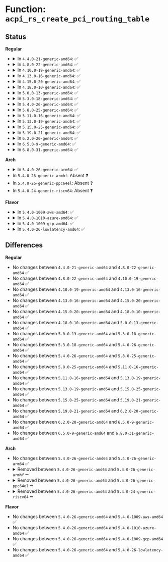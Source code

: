 # Function: <code>acpi_rs_create_pci_routing_table</code>

## Status
<b>Regular</b>
<ul>
<li>
<details>
<summary>In <code>4.4.0-21-generic-amd64</code>: ✅</summary>

```c
acpi_status acpi_rs_create_pci_routing_table(union acpi_operand_object * package_object, struct acpi_buffer * output_buffer)
```

```json
{
  "name": "acpi_rs_create_pci_routing_table",
  "collision_type": "Unique Global",
  "inline_type": "No",
  "funcs": [
    {
      "addr": 18446744071583706570,
      "name": "acpi_rs_create_pci_routing_table",
      "external": true,
      "loc": "drivers/acpi/acpica/rscreate.c:214",
      "file": "drivers/acpi/acpica/rscreate.c",
      "inline": "seen, unknown",
      "caller_inline": [],
      "caller_func": [
        "drivers/acpi/acpica/rsutils.c:acpi_rs_get_prt_method_data"
      ]
    }
  ],
  "symbols": [
    {
      "addr": 18446744071583706570,
      "name": "acpi_rs_create_pci_routing_table",
      "section": ".text",
      "bind": "STB_GLOBAL",
      "size": 632
    }
  ]
}
```
</details>
</li>
<li>
<details>
<summary>In <code>4.8.0-22-generic-amd64</code>: ✅</summary>

```c
acpi_status acpi_rs_create_pci_routing_table(union acpi_operand_object * package_object, struct acpi_buffer * output_buffer)
```

```json
{
  "name": "acpi_rs_create_pci_routing_table",
  "collision_type": "Unique Global",
  "inline_type": "No",
  "funcs": [
    {
      "addr": 18446744071584030965,
      "name": "acpi_rs_create_pci_routing_table",
      "external": true,
      "loc": "drivers/acpi/acpica/rscreate.c:215",
      "file": "drivers/acpi/acpica/rscreate.c",
      "inline": "seen, unknown",
      "caller_inline": [],
      "caller_func": [
        "drivers/acpi/acpica/rsutils.c:acpi_rs_get_prt_method_data"
      ]
    }
  ],
  "symbols": [
    {
      "addr": 18446744071584030965,
      "name": "acpi_rs_create_pci_routing_table",
      "section": ".text",
      "bind": "STB_GLOBAL",
      "size": 644
    }
  ]
}
```
</details>
</li>
<li>
<details>
<summary>In <code>4.10.0-19-generic-amd64</code>: ✅</summary>

```c
acpi_status acpi_rs_create_pci_routing_table(union acpi_operand_object * package_object, struct acpi_buffer * output_buffer)
```

```json
{
  "name": "acpi_rs_create_pci_routing_table",
  "collision_type": "Unique Global",
  "inline_type": "No",
  "funcs": [
    {
      "addr": 18446744071584173123,
      "name": "acpi_rs_create_pci_routing_table",
      "external": true,
      "loc": "drivers/acpi/acpica/rscreate.c:215",
      "file": "drivers/acpi/acpica/rscreate.c",
      "inline": "seen, unknown",
      "caller_inline": [],
      "caller_func": [
        "drivers/acpi/acpica/rsutils.c:acpi_rs_get_prt_method_data"
      ]
    }
  ],
  "symbols": [
    {
      "addr": 18446744071584173123,
      "name": "acpi_rs_create_pci_routing_table",
      "section": ".text",
      "bind": "STB_GLOBAL",
      "size": 644
    }
  ]
}
```
</details>
</li>
<li>
<details>
<summary>In <code>4.13.0-16-generic-amd64</code>: ✅</summary>

```c
acpi_status acpi_rs_create_pci_routing_table(union acpi_operand_object * package_object, struct acpi_buffer * output_buffer)
```

```json
{
  "name": "acpi_rs_create_pci_routing_table",
  "collision_type": "Unique Global",
  "inline_type": "No",
  "funcs": [
    {
      "addr": 18446744071584240881,
      "name": "acpi_rs_create_pci_routing_table",
      "external": true,
      "loc": "drivers/acpi/acpica/rscreate.c:215",
      "file": "drivers/acpi/acpica/rscreate.c",
      "inline": "seen, unknown",
      "caller_inline": [],
      "caller_func": [
        "drivers/acpi/acpica/rsutils.c:acpi_rs_get_prt_method_data"
      ]
    }
  ],
  "symbols": [
    {
      "addr": 18446744071584240881,
      "name": "acpi_rs_create_pci_routing_table",
      "section": ".text",
      "bind": "STB_GLOBAL",
      "size": 644
    }
  ]
}
```
</details>
</li>
<li>
<details>
<summary>In <code>4.15.0-20-generic-amd64</code>: ✅</summary>

```c
acpi_status acpi_rs_create_pci_routing_table(union acpi_operand_object * package_object, struct acpi_buffer * output_buffer)
```

```json
{
  "name": "acpi_rs_create_pci_routing_table",
  "collision_type": "Unique Global",
  "inline_type": "No",
  "funcs": [
    {
      "addr": 18446744071584593919,
      "name": "acpi_rs_create_pci_routing_table",
      "external": true,
      "loc": "drivers/acpi/acpica/rscreate.c:215",
      "file": "drivers/acpi/acpica/rscreate.c",
      "inline": "seen, unknown",
      "caller_inline": [],
      "caller_func": [
        "drivers/acpi/acpica/rsutils.c:acpi_rs_get_prt_method_data"
      ]
    }
  ],
  "symbols": [
    {
      "addr": 18446744071584593919,
      "name": "acpi_rs_create_pci_routing_table",
      "section": ".text",
      "bind": "STB_GLOBAL",
      "size": 1127
    }
  ]
}
```
</details>
</li>
<li>
<details>
<summary>In <code>4.18.0-10-generic-amd64</code>: ✅</summary>

```c
acpi_status acpi_rs_create_pci_routing_table(union acpi_operand_object * package_object, struct acpi_buffer * output_buffer)
```

```json
{
  "name": "acpi_rs_create_pci_routing_table",
  "collision_type": "Unique Global",
  "inline_type": "No",
  "funcs": [
    {
      "addr": 18446744071584819673,
      "name": "acpi_rs_create_pci_routing_table",
      "external": true,
      "loc": "drivers/acpi/acpica/rscreate.c:179",
      "file": "drivers/acpi/acpica/rscreate.c",
      "inline": "seen, unknown",
      "caller_inline": [],
      "caller_func": [
        "drivers/acpi/acpica/rsutils.c:acpi_rs_get_prt_method_data"
      ]
    }
  ],
  "symbols": [
    {
      "addr": 18446744071584819673,
      "name": "acpi_rs_create_pci_routing_table",
      "section": ".text",
      "bind": "STB_GLOBAL",
      "size": 1127
    }
  ]
}
```
</details>
</li>
<li>
<details>
<summary>In <code>5.0.0-13-generic-amd64</code>: ✅</summary>

```c
acpi_status acpi_rs_create_pci_routing_table(union acpi_operand_object * package_object, struct acpi_buffer * output_buffer)
```

```json
{
  "name": "acpi_rs_create_pci_routing_table",
  "collision_type": "Unique Global",
  "inline_type": "No",
  "funcs": [
    {
      "addr": 18446744071584922594,
      "name": "acpi_rs_create_pci_routing_table",
      "external": true,
      "loc": "drivers/acpi/acpica/rscreate.c:179",
      "file": "drivers/acpi/acpica/rscreate.c",
      "inline": "seen, unknown",
      "caller_inline": [],
      "caller_func": [
        "drivers/acpi/acpica/rsutils.c:acpi_rs_get_prt_method_data"
      ]
    }
  ],
  "symbols": [
    {
      "addr": 18446744071584922594,
      "name": "acpi_rs_create_pci_routing_table",
      "section": ".text",
      "bind": "STB_GLOBAL",
      "size": 1132
    }
  ]
}
```
</details>
</li>
<li>
<details>
<summary>In <code>5.3.0-18-generic-amd64</code>: ✅</summary>

```c
acpi_status acpi_rs_create_pci_routing_table(union acpi_operand_object * package_object, struct acpi_buffer * output_buffer)
```

```json
{
  "name": "acpi_rs_create_pci_routing_table",
  "collision_type": "Unique Global",
  "inline_type": "No",
  "funcs": [
    {
      "addr": 18446744071585125276,
      "name": "acpi_rs_create_pci_routing_table",
      "external": true,
      "loc": "drivers/acpi/acpica/rscreate.c:179",
      "file": "drivers/acpi/acpica/rscreate.c",
      "inline": "seen, unknown",
      "caller_inline": [],
      "caller_func": [
        "drivers/acpi/acpica/rsutils.c:acpi_rs_get_prt_method_data"
      ]
    }
  ],
  "symbols": [
    {
      "addr": 18446744071585125276,
      "name": "acpi_rs_create_pci_routing_table",
      "section": ".text",
      "bind": "STB_GLOBAL",
      "size": 1143
    }
  ]
}
```
</details>
</li>
<li>
<details>
<summary>In <code>5.4.0-26-generic-amd64</code>: ✅</summary>

```c
acpi_status acpi_rs_create_pci_routing_table(union acpi_operand_object * package_object, struct acpi_buffer * output_buffer)
```

```json
{
  "name": "acpi_rs_create_pci_routing_table",
  "collision_type": "Unique Global",
  "inline_type": "No",
  "funcs": [
    {
      "addr": 18446744071585261638,
      "name": "acpi_rs_create_pci_routing_table",
      "external": true,
      "loc": "drivers/acpi/acpica/rscreate.c:179",
      "file": "drivers/acpi/acpica/rscreate.c",
      "inline": "seen, unknown",
      "caller_inline": [],
      "caller_func": [
        "drivers/acpi/acpica/rsutils.c:acpi_rs_get_prt_method_data"
      ]
    }
  ],
  "symbols": [
    {
      "addr": 18446744071585261638,
      "name": "acpi_rs_create_pci_routing_table",
      "section": ".text",
      "bind": "STB_GLOBAL",
      "size": 1143
    }
  ]
}
```
</details>
</li>
<li>
<details>
<summary>In <code>5.8.0-25-generic-amd64</code>: ✅</summary>

```c
acpi_status acpi_rs_create_pci_routing_table(union acpi_operand_object * package_object, struct acpi_buffer * output_buffer)
```

```json
{
  "name": "acpi_rs_create_pci_routing_table",
  "collision_type": "Unique Global",
  "inline_type": "No",
  "funcs": [
    {
      "addr": 18446744071585967526,
      "name": "acpi_rs_create_pci_routing_table",
      "external": true,
      "loc": "drivers/acpi/acpica/rscreate.c:179",
      "file": "drivers/acpi/acpica/rscreate.c",
      "inline": "seen, unknown",
      "caller_inline": [],
      "caller_func": [
        "drivers/acpi/acpica/rsutils.c:acpi_rs_get_prt_method_data"
      ]
    }
  ],
  "symbols": [
    {
      "addr": 18446744071585967526,
      "name": "acpi_rs_create_pci_routing_table",
      "section": ".text",
      "bind": "STB_GLOBAL",
      "size": 1201
    }
  ]
}
```
</details>
</li>
<li>
<details>
<summary>In <code>5.11.0-16-generic-amd64</code>: ✅</summary>

```c
acpi_status acpi_rs_create_pci_routing_table(union acpi_operand_object * package_object, struct acpi_buffer * output_buffer)
```

```json
{
  "name": "acpi_rs_create_pci_routing_table",
  "collision_type": "Unique Global",
  "inline_type": "No",
  "funcs": [
    {
      "addr": 18446744071586090427,
      "name": "acpi_rs_create_pci_routing_table",
      "external": true,
      "loc": "drivers/acpi/acpica/rscreate.c:179",
      "file": "drivers/acpi/acpica/rscreate.c",
      "inline": "seen, unknown",
      "caller_inline": [],
      "caller_func": [
        "drivers/acpi/acpica/rsutils.c:acpi_rs_get_prt_method_data"
      ]
    }
  ],
  "symbols": [
    {
      "addr": 18446744071586090427,
      "name": "acpi_rs_create_pci_routing_table",
      "section": ".text",
      "bind": "STB_GLOBAL",
      "size": 1201
    }
  ]
}
```
</details>
</li>
<li>
<details>
<summary>In <code>5.13.0-19-generic-amd64</code>: ✅</summary>

```c
acpi_status acpi_rs_create_pci_routing_table(union acpi_operand_object * package_object, struct acpi_buffer * output_buffer)
```

```json
{
  "name": "acpi_rs_create_pci_routing_table",
  "collision_type": "Unique Global",
  "inline_type": "No",
  "funcs": [
    {
      "addr": 18446744071585967232,
      "name": "acpi_rs_create_pci_routing_table",
      "external": true,
      "loc": "drivers/acpi/acpica/rscreate.c:179",
      "file": "drivers/acpi/acpica/rscreate.c",
      "inline": "seen, unknown",
      "caller_inline": [],
      "caller_func": [
        "drivers/acpi/acpica/rsutils.c:acpi_rs_get_prt_method_data"
      ]
    }
  ],
  "symbols": [
    {
      "addr": 18446744071585967232,
      "name": "acpi_rs_create_pci_routing_table",
      "section": ".text",
      "bind": "STB_GLOBAL",
      "size": 1199
    }
  ]
}
```
</details>
</li>
<li>
<details>
<summary>In <code>5.15.0-25-generic-amd64</code>: ✅</summary>

```c
acpi_status acpi_rs_create_pci_routing_table(union acpi_operand_object * package_object, struct acpi_buffer * output_buffer)
```

```json
{
  "name": "acpi_rs_create_pci_routing_table",
  "collision_type": "Unique Global",
  "inline_type": "No",
  "funcs": [
    {
      "addr": 18446744071586455586,
      "name": "acpi_rs_create_pci_routing_table",
      "external": true,
      "loc": "drivers/acpi/acpica/rscreate.c:179",
      "file": "drivers/acpi/acpica/rscreate.c",
      "inline": "seen, unknown",
      "caller_inline": [],
      "caller_func": [
        "drivers/acpi/acpica/rsutils.c:acpi_rs_get_prt_method_data"
      ]
    }
  ],
  "symbols": [
    {
      "addr": 18446744071586455586,
      "name": "acpi_rs_create_pci_routing_table",
      "section": ".text",
      "bind": "STB_GLOBAL",
      "size": 1199
    }
  ]
}
```
</details>
</li>
<li>
<details>
<summary>In <code>5.19.0-21-generic-amd64</code>: ✅</summary>

```c
acpi_status acpi_rs_create_pci_routing_table(union acpi_operand_object * package_object, struct acpi_buffer * output_buffer)
```

```json
{
  "name": "acpi_rs_create_pci_routing_table",
  "collision_type": "Unique Global",
  "inline_type": "No",
  "funcs": [
    {
      "addr": 18446744071587707636,
      "name": "acpi_rs_create_pci_routing_table",
      "external": true,
      "loc": "drivers/acpi/acpica/rscreate.c:179",
      "file": "drivers/acpi/acpica/rscreate.c",
      "inline": "seen, unknown",
      "caller_inline": [],
      "caller_func": [
        "drivers/acpi/acpica/rsutils.c:acpi_rs_get_prt_method_data"
      ]
    }
  ],
  "symbols": [
    {
      "addr": 18446744071587707636,
      "name": "acpi_rs_create_pci_routing_table",
      "section": ".text",
      "bind": "STB_GLOBAL",
      "size": 1205
    }
  ]
}
```
</details>
</li>
<li>
<details>
<summary>In <code>6.2.0-20-generic-amd64</code>: ✅</summary>

```c
acpi_status acpi_rs_create_pci_routing_table(union acpi_operand_object * package_object, struct acpi_buffer * output_buffer)
```

```json
{
  "name": "acpi_rs_create_pci_routing_table",
  "collision_type": "Unique Global",
  "inline_type": "No",
  "funcs": [
    {
      "addr": 18446744071589023056,
      "name": "acpi_rs_create_pci_routing_table",
      "external": true,
      "loc": "drivers/acpi/acpica/rscreate.c:179",
      "file": "drivers/acpi/acpica/rscreate.c",
      "inline": "seen, unknown",
      "caller_inline": [],
      "caller_func": [
        "drivers/acpi/acpica/rsutils.c:acpi_rs_get_prt_method_data"
      ]
    }
  ],
  "symbols": [
    {
      "addr": 18446744071589023056,
      "name": "acpi_rs_create_pci_routing_table",
      "section": ".text",
      "bind": "STB_GLOBAL",
      "size": 1379
    }
  ]
}
```
</details>
</li>
<li>
<details>
<summary>In <code>6.5.0-9-generic-amd64</code>: ✅</summary>

```c
acpi_status acpi_rs_create_pci_routing_table(union acpi_operand_object * package_object, struct acpi_buffer * output_buffer)
```

```json
{
  "name": "acpi_rs_create_pci_routing_table",
  "collision_type": "Unique Global",
  "inline_type": "No",
  "funcs": [
    {
      "addr": 18446744071589313872,
      "name": "acpi_rs_create_pci_routing_table",
      "external": true,
      "loc": "drivers/acpi/acpica/rscreate.c:179",
      "file": "drivers/acpi/acpica/rscreate.c",
      "inline": "seen, unknown",
      "caller_inline": [],
      "caller_func": [
        "drivers/acpi/acpica/rsutils.c:acpi_rs_get_prt_method_data"
      ]
    }
  ],
  "symbols": [
    {
      "addr": 18446744071589313872,
      "name": "acpi_rs_create_pci_routing_table",
      "section": ".text",
      "bind": "STB_GLOBAL",
      "size": 1375
    }
  ]
}
```
</details>
</li>
<li>
<details>
<summary>In <code>6.8.0-31-generic-amd64</code>: ✅</summary>

```c
acpi_status acpi_rs_create_pci_routing_table(union acpi_operand_object * package_object, struct acpi_buffer * output_buffer)
```

```json
{
  "name": "acpi_rs_create_pci_routing_table",
  "collision_type": "Unique Global",
  "inline_type": "No",
  "funcs": [
    {
      "addr": 18446744071589620640,
      "name": "acpi_rs_create_pci_routing_table",
      "external": true,
      "loc": "drivers/acpi/acpica/rscreate.c:179",
      "file": "drivers/acpi/acpica/rscreate.c",
      "inline": "seen, unknown",
      "caller_inline": [],
      "caller_func": [
        "drivers/acpi/acpica/rsutils.c:acpi_rs_get_prt_method_data"
      ]
    }
  ],
  "symbols": [
    {
      "addr": 18446744071589620640,
      "name": "acpi_rs_create_pci_routing_table",
      "section": ".text",
      "bind": "STB_GLOBAL",
      "size": 1375
    }
  ]
}
```
</details>
</li>
</ul>
<b>Arch</b>
<ul>
<li>
<details>
<summary>In <code>5.4.0-26-generic-arm64</code>: ✅</summary>

```c
acpi_status acpi_rs_create_pci_routing_table(union acpi_operand_object * package_object, struct acpi_buffer * output_buffer)
```

```json
{
  "name": "acpi_rs_create_pci_routing_table",
  "collision_type": "Unique Global",
  "inline_type": "No",
  "funcs": [
    {
      "addr": 18446603336497581116,
      "name": "acpi_rs_create_pci_routing_table",
      "external": true,
      "loc": "drivers/acpi/acpica/rscreate.c:179",
      "file": "drivers/acpi/acpica/rscreate.c",
      "inline": "seen, unknown",
      "caller_inline": [],
      "caller_func": [
        "drivers/acpi/acpica/rsutils.c:acpi_rs_get_prt_method_data"
      ]
    }
  ],
  "symbols": [
    {
      "addr": 18446603336497581116,
      "name": "acpi_rs_create_pci_routing_table",
      "section": ".text",
      "bind": "STB_GLOBAL",
      "size": 700
    }
  ]
}
```
</details>
</li>
<li>
In <code>5.4.0-26-generic-armhf</code>: Absent ❓
</li>
<li>
In <code>5.4.0-26-generic-ppc64el</code>: Absent ❓
</li>
<li>
In <code>5.4.0-24-generic-riscv64</code>: Absent ❓
</li>
</ul>
<b>Flavor</b>
<ul>
<li>
<details>
<summary>In <code>5.4.0-1009-aws-amd64</code>: ✅</summary>

```c
acpi_status acpi_rs_create_pci_routing_table(union acpi_operand_object * package_object, struct acpi_buffer * output_buffer)
```

```json
{
  "name": "acpi_rs_create_pci_routing_table",
  "collision_type": "Unique Global",
  "inline_type": "No",
  "funcs": [
    {
      "addr": 18446744071585111646,
      "name": "acpi_rs_create_pci_routing_table",
      "external": true,
      "loc": "drivers/acpi/acpica/rscreate.c:179",
      "file": "drivers/acpi/acpica/rscreate.c",
      "inline": "seen, unknown",
      "caller_inline": [],
      "caller_func": [
        "drivers/acpi/acpica/rsutils.c:acpi_rs_get_prt_method_data"
      ]
    }
  ],
  "symbols": [
    {
      "addr": 18446744071585111646,
      "name": "acpi_rs_create_pci_routing_table",
      "section": ".text",
      "bind": "STB_GLOBAL",
      "size": 656
    }
  ]
}
```
</details>
</li>
<li>
<details>
<summary>In <code>5.4.0-1010-azure-amd64</code>: ✅</summary>

```c
acpi_status acpi_rs_create_pci_routing_table(union acpi_operand_object * package_object, struct acpi_buffer * output_buffer)
```

```json
{
  "name": "acpi_rs_create_pci_routing_table",
  "collision_type": "Unique Global",
  "inline_type": "No",
  "funcs": [
    {
      "addr": 18446744071585026963,
      "name": "acpi_rs_create_pci_routing_table",
      "external": true,
      "loc": "drivers/acpi/acpica/rscreate.c:179",
      "file": "drivers/acpi/acpica/rscreate.c",
      "inline": "seen, unknown",
      "caller_inline": [],
      "caller_func": [
        "drivers/acpi/acpica/rsutils.c:acpi_rs_get_prt_method_data"
      ]
    }
  ],
  "symbols": [
    {
      "addr": 18446744071585026963,
      "name": "acpi_rs_create_pci_routing_table",
      "section": ".text",
      "bind": "STB_GLOBAL",
      "size": 656
    }
  ]
}
```
</details>
</li>
<li>
<details>
<summary>In <code>5.4.0-1009-gcp-amd64</code>: ✅</summary>

```c
acpi_status acpi_rs_create_pci_routing_table(union acpi_operand_object * package_object, struct acpi_buffer * output_buffer)
```

```json
{
  "name": "acpi_rs_create_pci_routing_table",
  "collision_type": "Unique Global",
  "inline_type": "No",
  "funcs": [
    {
      "addr": 18446744071585213222,
      "name": "acpi_rs_create_pci_routing_table",
      "external": true,
      "loc": "drivers/acpi/acpica/rscreate.c:179",
      "file": "drivers/acpi/acpica/rscreate.c",
      "inline": "seen, unknown",
      "caller_inline": [],
      "caller_func": [
        "drivers/acpi/acpica/rsutils.c:acpi_rs_get_prt_method_data"
      ]
    }
  ],
  "symbols": [
    {
      "addr": 18446744071585213222,
      "name": "acpi_rs_create_pci_routing_table",
      "section": ".text",
      "bind": "STB_GLOBAL",
      "size": 1143
    }
  ]
}
```
</details>
</li>
<li>
<details>
<summary>In <code>5.4.0-26-lowlatency-amd64</code>: ✅</summary>

```c
acpi_status acpi_rs_create_pci_routing_table(union acpi_operand_object * package_object, struct acpi_buffer * output_buffer)
```

```json
{
  "name": "acpi_rs_create_pci_routing_table",
  "collision_type": "Unique Global",
  "inline_type": "No",
  "funcs": [
    {
      "addr": 18446744071585319382,
      "name": "acpi_rs_create_pci_routing_table",
      "external": true,
      "loc": "drivers/acpi/acpica/rscreate.c:179",
      "file": "drivers/acpi/acpica/rscreate.c",
      "inline": "seen, unknown",
      "caller_inline": [],
      "caller_func": [
        "drivers/acpi/acpica/rsutils.c:acpi_rs_get_prt_method_data"
      ]
    }
  ],
  "symbols": [
    {
      "addr": 18446744071585319382,
      "name": "acpi_rs_create_pci_routing_table",
      "section": ".text",
      "bind": "STB_GLOBAL",
      "size": 1143
    }
  ]
}
```
</details>
</li>
</ul>

## Differences
<b>Regular</b>
<ul>
<li>
No changes between <code>4.4.0-21-generic-amd64</code> and <code>4.8.0-22-generic-amd64</code> ✅
</li>
<li>
No changes between <code>4.8.0-22-generic-amd64</code> and <code>4.10.0-19-generic-amd64</code> ✅
</li>
<li>
No changes between <code>4.10.0-19-generic-amd64</code> and <code>4.13.0-16-generic-amd64</code> ✅
</li>
<li>
No changes between <code>4.13.0-16-generic-amd64</code> and <code>4.15.0-20-generic-amd64</code> ✅
</li>
<li>
No changes between <code>4.15.0-20-generic-amd64</code> and <code>4.18.0-10-generic-amd64</code> ✅
</li>
<li>
No changes between <code>4.18.0-10-generic-amd64</code> and <code>5.0.0-13-generic-amd64</code> ✅
</li>
<li>
No changes between <code>5.0.0-13-generic-amd64</code> and <code>5.3.0-18-generic-amd64</code> ✅
</li>
<li>
No changes between <code>5.3.0-18-generic-amd64</code> and <code>5.4.0-26-generic-amd64</code> ✅
</li>
<li>
No changes between <code>5.4.0-26-generic-amd64</code> and <code>5.8.0-25-generic-amd64</code> ✅
</li>
<li>
No changes between <code>5.8.0-25-generic-amd64</code> and <code>5.11.0-16-generic-amd64</code> ✅
</li>
<li>
No changes between <code>5.11.0-16-generic-amd64</code> and <code>5.13.0-19-generic-amd64</code> ✅
</li>
<li>
No changes between <code>5.13.0-19-generic-amd64</code> and <code>5.15.0-25-generic-amd64</code> ✅
</li>
<li>
No changes between <code>5.15.0-25-generic-amd64</code> and <code>5.19.0-21-generic-amd64</code> ✅
</li>
<li>
No changes between <code>5.19.0-21-generic-amd64</code> and <code>6.2.0-20-generic-amd64</code> ✅
</li>
<li>
No changes between <code>6.2.0-20-generic-amd64</code> and <code>6.5.0-9-generic-amd64</code> ✅
</li>
<li>
No changes between <code>6.5.0-9-generic-amd64</code> and <code>6.8.0-31-generic-amd64</code> ✅
</li>
</ul>
<b>Arch</b>
<ul>
<li>
No changes between <code>5.4.0-26-generic-amd64</code> and <code>5.4.0-26-generic-arm64</code> ✅
</li>
<li>
<details>
<summary>Removed between <code>5.4.0-26-generic-amd64</code> and <code>5.4.0-26-generic-armhf</code> ➖</summary>

```c
acpi_status acpi_rs_create_pci_routing_table(union acpi_operand_object * package_object, struct acpi_buffer * output_buffer)
```
</details>
</li>
<li>
<details>
<summary>Removed between <code>5.4.0-26-generic-amd64</code> and <code>5.4.0-26-generic-ppc64el</code> ➖</summary>

```c
acpi_status acpi_rs_create_pci_routing_table(union acpi_operand_object * package_object, struct acpi_buffer * output_buffer)
```
</details>
</li>
<li>
<details>
<summary>Removed between <code>5.4.0-26-generic-amd64</code> and <code>5.4.0-24-generic-riscv64</code> ➖</summary>

```c
acpi_status acpi_rs_create_pci_routing_table(union acpi_operand_object * package_object, struct acpi_buffer * output_buffer)
```
</details>
</li>
</ul>
<b>Flavor</b>
<ul>
<li>
No changes between <code>5.4.0-26-generic-amd64</code> and <code>5.4.0-1009-aws-amd64</code> ✅
</li>
<li>
No changes between <code>5.4.0-26-generic-amd64</code> and <code>5.4.0-1010-azure-amd64</code> ✅
</li>
<li>
No changes between <code>5.4.0-26-generic-amd64</code> and <code>5.4.0-1009-gcp-amd64</code> ✅
</li>
<li>
No changes between <code>5.4.0-26-generic-amd64</code> and <code>5.4.0-26-lowlatency-amd64</code> ✅
</li>
</ul>
